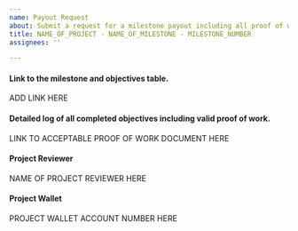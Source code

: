 ```yaml
---
name: Payout Request
about: Submit a request for a milestone payout including all proof of work.
title: NAME_OF_PROJECT - NAME_OF_MILESTONE - MILESTONE_NUMBER
assignees: ''

---
```


#### Link to the milestone and objectives table.
ADD LINK HERE

#### Detailed log of all completed objectives including valid proof of work.
LINK TO ACCEPTABLE PROOF OF WORK DOCUMENT HERE

#### Project Reviewer
NAME OF PROJECT REVIEWER HERE

#### Project Wallet
PROJECT WALLET ACCOUNT NUMBER HERE

